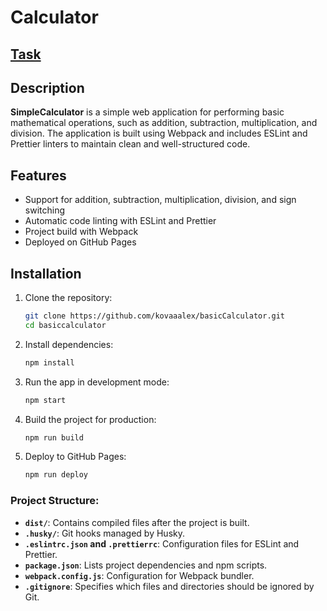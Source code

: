 # Calculator
## [Task](http://docs.google.com/document/d/1zpXXeSae-BlcxPKgw3DhxZA92cspVailrPYoaXSYrW8/edit?tab=t.0)
## Description
**SimpleCalculator** is a simple web application for performing basic mathematical 
operations, such as addition, subtraction, multiplication, and division. The application 
is built using Webpack and includes ESLint and Prettier linters to maintain clean and well-structured code.

## Features
- Support for addition, subtraction, multiplication, division, and sign switching
- Automatic code linting with ESLint and Prettier
- Project build with Webpack
- Deployed on GitHub Pages

  
## Installation

1. Clone the repository:
   ```bash
   git clone https://github.com/kovaaalex/basicCalculator.git
   cd basiccalculator
2. Install dependencies:
    ```bash
    npm install
3. Run the app in development mode:
    ```bash
    npm start
4. Build the project for production:
    ```bash
    npm run build
5. Deploy to GitHub Pages:
    ```bash
    npm run deploy
### Project Structure:
- **`dist/`**: Contains compiled files after the project is built.
- **`.husky/`**: Git hooks managed by Husky.
- **`.eslintrc.json` and `.prettierrc`**: Configuration files for ESLint and Prettier.
- **`package.json`**: Lists project dependencies and npm scripts.
- **`webpack.config.js`**: Configuration for Webpack bundler.
- **`.gitignore`**: Specifies which files and directories should be ignored by Git.
